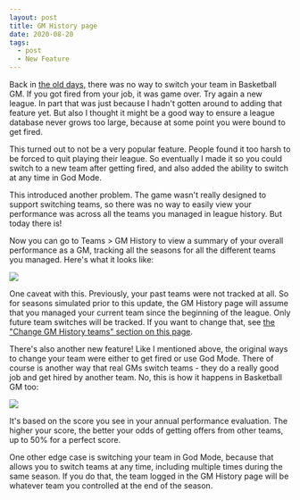 ```yaml
---
layout: post
title: GM History page
date: 2020-08-20
tags:
  - post
  - New Feature
---
```


Back in [the old days](/old/), there was no way to switch your team in Basketball GM. If you got fired from your job, it was game over. Try again a new league. In part that was just because I hadn't gotten around to adding that feature yet. But also I thought it might be a good way to ensure a league database never grows too large, because at some point you were bound to get fired.

This turned out to not be a very popular feature. People found it too harsh to be forced to quit playing their league. So eventually I made it so you could switch to a new team after getting fired, and also added the ability to switch at any time in God Mode.

This introduced another problem. The game wasn't really designed to support switching teams, so there was no way to easily view your performance was across all the teams you managed in league history. But today there is!

Now you can go to Teams > GM History to view a summary of your overall performance as a GM, tracking all the seasons for all the different teams you managed. Here's what it looks like:

<!--more-->

<a href="/files/gm-history.png"><img src="/files/gm-history.png" class="img-fluid"></a>

One caveat with this. Previously, your past teams were not tracked at all. So for seasons simulated prior to this update, the GM History page will assume that you managed your current team since the beginning of the league. Only future team switches will be tracked. If you want to change that, see [the "Change GM History teams" section on this page](/basketball/manual/worker-console/).

There's also another new feature! Like I mentioned above, the original ways to change your team were either to get fired or use God Mode. There of course is another way that real GMs switch teams - they do a really good job and get hired by another team. No, this is how it happens in Basketball GM too:

<img src="/files/job-offers.png" class="img-fluid" />

It's based on the score you see in your annual performance evaluation. The higher your score, the better your odds of getting offers from other teams, up to 50% for a perfect score.

One other edge case is switching your team in God Mode, because that allows you to switch teams at any time, including multiple times during the same season. If you do that, the team logged in the GM History page will be whatever team you controlled at the end of the season.
